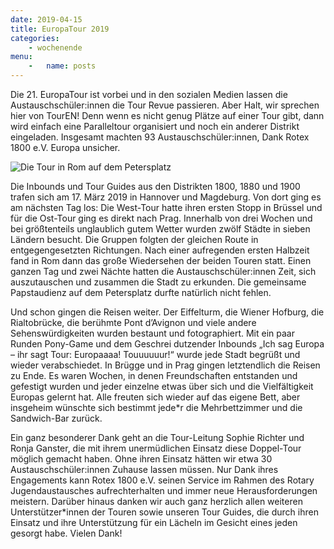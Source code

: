 ```yaml
---
date: 2019-04-15
title: EuropaTour 2019
categories:
    - wochenende
menu:
    -   name: posts
---
```

Die 21. EuropaTour ist vorbei und in den sozialen Medien lassen die Austauschschüler:innen die Tour Revue passieren. Aber Halt, wir sprechen hier von TourEN! Denn wenn es nicht genug Plätze auf einer Tour gibt, dann wird einfach eine Paralleltour organisiert und noch ein anderer Distrikt eingeladen. Insgesamt machten 93 Austauschschüler:innen, Dank Rotex 1800 e.V. Europa unsicher.

![Die Tour in Rom auf dem Petersplatz](/images/2019-europatour.jpg)

Die Inbounds und Tour Guides aus den Distrikten 1800, 1880 und 1900 trafen sich am 17. März 2019 in Hannover und Magdeburg. Von dort ging es am nächsten Tag los: Die West-Tour hatte ihren ersten Stopp in Brüssel und für die Ost-Tour ging es direkt nach Prag. Innerhalb von drei Wochen und bei größtenteils unglaublich gutem Wetter wurden zwölf Städte in sieben Ländern besucht. Die Gruppen folgten der gleichen Route in entgegengesetzten Richtungen. Nach einer aufregenden ersten Halbzeit fand in Rom dann das große Wiedersehen der beiden Touren statt. Einen ganzen Tag und zwei Nächte hatten die Austauschschüler:innen Zeit, sich auszutauschen und zusammen die Stadt zu erkunden. Die gemeinsame Papstaudienz auf dem Petersplatz durfte natürlich nicht fehlen.

Und schon gingen die Reisen weiter. Der Eiffelturm, die Wiener Hofburg, die Rialtobrücke, die berühmte Pont d’Avignon und viele andere Sehenswürdigkeiten wurden bestaunt und fotographiert. Mit ein paar Runden Pony-Game und dem Geschrei dutzender Inbounds „Ich sag Europa – ihr sagt Tour: Europaaaa! Touuuuuur!“ wurde jede Stadt begrüßt und wieder verabschiedet.
In Brügge und in Prag gingen letztendlich die Reisen zu Ende. Es waren Wochen, in denen Freundschaften entstanden und gefestigt wurden und jeder einzelne etwas über sich und die Vielfältigkeit Europas gelernt hat. Alle freuten sich wieder auf das eigene Bett, aber insgeheim wünschte sich bestimmt jede*r die Mehrbettzimmer und die Sandwich-Bar zurück.

Ein ganz besonderer Dank geht an die Tour-Leitung Sophie Richter und Ronja Ganster, die mit ihrem unermüdlichen Einsatz diese Doppel-Tour möglich gemacht haben. Ohne ihren Einsatz hätten wir etwa 30 Austauschschüler:innen Zuhause lassen müssen. Nur Dank ihres Engagements kann Rotex 1800 e.V. seinen Service im Rahmen des Rotary Jugendaustausches aufrechterhalten und immer neue Herausforderungen meistern. Darüber hinaus danken wir auch ganz herzlich allen weiteren Unterstützer*innen der Touren sowie unseren Tour Guides, die durch ihren Einsatz und ihre Unterstützung für ein Lächeln im Gesicht eines jeden gesorgt habe. Vielen Dank!
